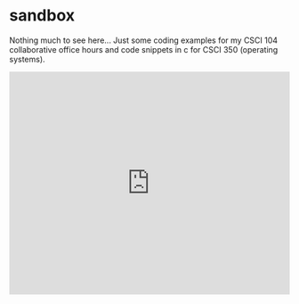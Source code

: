 # sandbox

Nothing much to see here... Just some coding examples
for my CSCI 104 collaborative office hours and code
snippets in c for CSCI 350 (operating systems).


<iframe height="400px" width="100%" src="https://repl.it/@camerondurham/sandbox?lite=true" scrolling="no" frameborder="no" allowtransparency="true" allowfullscreen="true" sandbox="allow-forms allow-pointer-lock allow-popups allow-same-origin allow-scripts allow-modals"></iframe>
